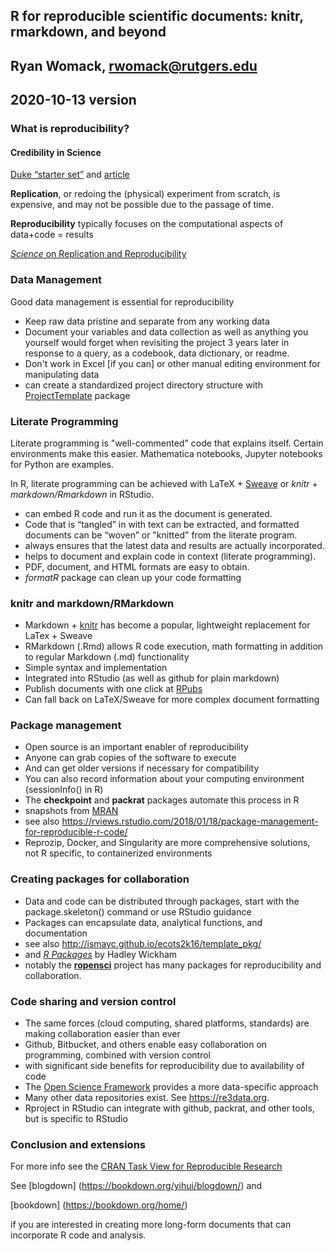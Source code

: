 ## R for reproducible scientific documents: knitr, rmarkdown, and beyond
## Ryan Womack, rwomack@rutgers.edu
## 2020-10-13 version

###  What is reproducibility?

####  Credibility in Science 

[Duke “starter set”](http://bioinformatics.mdanderson.org/Supplements/ReproRsch-All/Modified/StarterSet/index.html) and [article](http://science.sciencemag.org/content/353/6303/977?rss=1)

**Replication**, or redoing the (physical) experiment from scratch, is expensive, and may not be possible due to the passage of time. 

**Reproducibility** typically focuses on the computational aspects of data+code = results

[*Science* on Replication and Reproducibility](http://www.sciencemag.org/content/334/6060.toc)

### Data Management

Good data management is essential for reproducibility
- Keep raw data pristine and separate from any working data
- Document your variables and data collection as well as anything you yourself would forget when revisiting the project 3 years later in response to a query, as a codebook, data dictionary, or readme.
- Don't work in Excel [if you can] or other manual editing environment for manipulating data
- can create a standardized project directory structure with [ProjectTemplate](http://projecttemplate.net/) package

### Literate Programming

Literate programming is "well-commented" code that explains itself.  Certain environments make this easier. Mathematica notebooks, Jupyter notebooks for Python are examples.

In R, literate programming can be achieved with LaTeX + [Sweave](https://stat.ethz.ch/R-manual/R-devel/library/utils/doc/Sweave.pdf) or *knitr* + *markdown/Rmarkdown* in RStudio.

- can embed R code and run it as the document is generated.
- Code that is “tangled” in with text can be extracted, and formatted documents can be “woven” or "knitted" from the literate program.
- always ensures that the latest data and results are actually incorporated.
- helps to document and explain code in context (literate programming).
- PDF, document, and HTML formats are easy to obtain.
- *formatR* package can clean up your code formatting

### knitr and markdown/RMarkdown

- Markdown + [knitr](https://www.r-project.org/nosvn/pandoc/knitr.html) has become a popular, lightweight replacement for LaTex + Sweave
- RMarkdown (.Rmd) allows R code execution, math formatting in addition to regular Markdown (.md) functionality
- Simple syntax and implementation
- Integrated into RStudio (as well as github for plain markdown)
- Publish documents with one click at [RPubs](http://rpubs.com/ryandata/217248)
- Can fall back on LaTeX/Sweave for more complex document formatting

### Package management

- Open source is an important enabler of reproducibility
- Anyone can grab copies of the software to execute
- And can get older versions if necessary for compatibility
- You can also record information about your computing environment (sessionInfo() in R)
- The **checkpoint** and **packrat** packages automate this process in R
- snapshots from [MRAN](<https://mran.microsoft.com/timemachine>)
- see also <https://rviews.rstudio.com/2018/01/18/package-management-for-reproducible-r-code/>
- Reprozip, Docker, and Singularity are more comprehensive solutions, not R specific, to containerized environments

### Creating packages for collaboration

- Data and code can be distributed through packages, start with the package.skeleton() command or use RStudio guidance
- Packages can encapsulate data, analytical functions, and documentation
- see also http://ismayc.github.io/ecots2k16/template_pkg/
- and [*R Packages*](http://r-pkgs.had.co.nz/) by Hadley Wickham
- notably the [**ropensci**](https://ropensci.org/) project has many packages for reproducibility and collaboration.

### Code sharing and version control

- The same forces (cloud computing, shared platforms, standards) are making collaboration easier than ever
- Github, Bitbucket, and others enable easy collaboration on programming, combined with version control
- with significant side benefits for reproducibility due to availability of code
- The [Open Science Framework](https://osf.io) provides a more data-specific approach
- Many other data repositories exist.  See <https://re3data.org>.
- Rproject in RStudio can integrate with github, packrat, and other tools, but is specific to RStudio

### Conclusion and extensions

For more info see the [CRAN Task View for Reproducible Research](https://cran.r-project.org/web/views/ReproducibleResearch.html)


See [blogdown] (https://bookdown.org/yihui/blogdown/) and 

[bookdown] (https://bookdown.org/home/)

if you are interested in creating more long-form documents that can incorporate R code and analysis.
